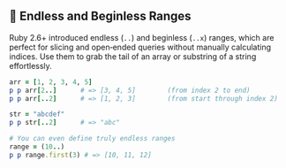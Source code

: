 ## 🚀 Endless and Beginless Ranges
Ruby 2.6+ introduced endless (`..`) and beginless (`..x`) ranges, which are perfect for slicing and open‑ended queries without manually calculating indices. Use them to grab the tail of an array or substring of a string effortlessly.

```ruby
arr = [1, 2, 3, 4, 5]
p p arr[2..]      # => [3, 4, 5]        (from index 2 to end)
p p arr[..2]      # => [1, 2, 3]        (from start through index 2)

str = "abcdef"
p p str[..2]      # => "abc"

# You can even define truly endless ranges
range = (10..)
p p range.first(3) # => [10, 11, 12]
```